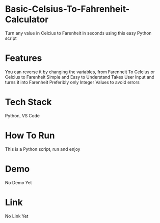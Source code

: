 # Basic-Celsius-To-Fahrenheit-Calculator
Turn any value in Celcius to Farenheit in seconds using this easy Python script
# Features
You can reverse it by changing the variables, from Farenheit To Celcius or Celcius to Farenheit
Simple and Easy to Understand
Takes User Input and turns it into Farenheit 
Preferibly only Integer Values to avoid errors
# Tech Stack
Python, VS Code
# How To Run
This is a Python script, run and enjoy
# Demo
No Demo Yet
# Link
No Link Yet

